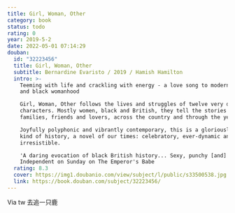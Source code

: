 ```yaml
---
title: Girl, Woman, Other
category: book
status: todo
rating: 0
year: 2019-5-2
date: 2022-05-01 07:14:29
douban:
  id: "32223456"
  title: Girl, Woman, Other
  subtitle: Bernardine Evaristo / 2019 / Hamish Hamilton
  intro: >-
    Teeming with life and crackling with energy - a love song to modern Britain
    and black womanhood

    Girl, Woman, Other follows the lives and struggles of twelve very different
    characters. Mostly women, black and British, they tell the stories of their
    families, friends and lovers, across the country and through the years.

    Joyfully polyphonic and vibrantly contemporary, this is a gloriously new
    kind of history, a novel of our times: celebratory, ever-dynamic and utterly
    irresistible.

    'A daring evocation of black British history... Sexy, punchy [and] fresh'
    Independent on Sunday on The Emperor's Babe
  rating: 8.3
  cover: https://img1.doubanio.com/view/subject/l/public/s33500538.jpg
  link: https://book.douban.com/subject/32223456/
---
```


Via tw 去追一只鹿